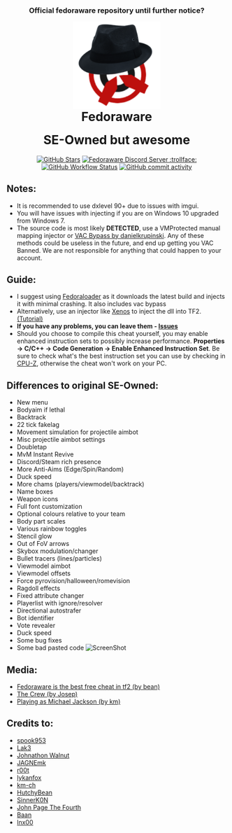 <h3 align="center">Official fedoraware repository until further notice?</h3>

<p align="center" style="margin-bottom: 0px !important;">
  <img width="200" src=".github/assets/fedoraware.png" alt="Fedoraware logo." align="center">
</p>
<h1 align="center" style="margin-top: 0px;">Fedoraware</h1>  
<h1 align="center" style="margin-top: 0px;">SE-Owned but awesome</h1>
<p align="center">
<a href="https://github.com/tf2cheater2013/Fedoraware/stargazers"><img alt="GitHub Stars" src="https://img.shields.io/github/stars/tf2cheater2013/Fedoraware"></a>  
<a href="https://discord.gg/kFkk2jahak"><img alt="Fedoraware Discord Server :trollface:" src="https://img.shields.io/discord/937420218672771112?label=Discord&logo=Discord"></a>  
<a href="https://github.com/tf2cheater2013/Fedoraware/actions"><img alt="GitHub Workflow Status" src="https://img.shields.io/github/workflow/status/tf2cheater2013/Fedoraware/MSBuild"></a>
<a href="https://github.com/tf2cheater2013/Fedoraware/commits/main"><img alt="GitHub commit activity" src="https://img.shields.io/github/commit-activity/w/tf2cheater2013/Fedoraware"></a>
</p>  

## Notes:
- It is recommended to use dxlevel 90+ due to issues with imgui.
- You will have issues with injecting if you are on Windows 10 upgraded from Windows 7.
- The source code is most likely __DETECTED__, use a VMProtected manual mapping injector or [VAC Bypass by danielkrupinski](https://github.com/danielkrupinski/VAC-Bypass). Any of these methods could be useless in the future, and end up getting you VAC Banned. We are not responsible for anything that could happen to your account.

## Guide:
- I suggest using [Fedoraloader](https://github.com/lnx00/Fedoraloader/releases/) as it downloads the latest build and injects it with minimal crashing. It also includes vac bypass
- Alternatively, use an injector like [Xenos](https://github.com/relaxtakenotes/xenos) to inject the dll into TF2. [(Tutorial)](https://www.youtube.com/watch?v=PT3kVA053IY)
- __If you have any problems, you can leave them - [Issues](https://github.com/tf2cheater2013/Fedoraware/issues)__
- Should you choose to compile this cheat yourself, you may enable enhanced instruction sets to possibly increase performance. __Properties -> C/C++ -> Code Generation -> Enable Enhanced Instruction Set__. Be sure to check what's the best instruction set you can use by checking in [CPU-Z](https://www.cpuid.com/softwares/cpu-z.html), otherwise the cheat won't work on your PC. 

## Differences to original SE-Owned:
- New menu
- Bodyaim if lethal
- Backtrack
- 22 tick fakelag
- Movement simulation for projectile aimbot
- Misc projectile aimbot settings
- Doubletap
- MvM Instant Revive
- Discord/Steam rich presence
- More Anti-Aims (Edge/Spin/Random)
- Duck speed
- More chams (players/viewmodel/backtrack)
- Name boxes
- Weapon icons
- Full font customization
- Optional colours relative to your team
- Body part scales
- Various rainbow toggles
- Stencil glow
- Out of FoV arrows
- Skybox modulation/changer
- Bullet tracers (lines/particles)
- Viewmodel aimbot
- Viewmodel offsets
- Force pyrovision/halloween/romevision
- Ragdoll effects
- Fixed attribute changer
- Playerlist with ignore/resolver
- Directional autostrafer
- Bot identifier
- Vote revealer
- Duck speed
- Some bug fixes
- Some bad pasted code
![ScreenShot](https://i.imgur.com/JwwZeRt.png)

## Media:  
- [Fedoraware is the best free cheat in tf2 (by bean)](https://www.youtube.com/watch?v=FyeaMghYZL0)
- [The Crew (by Josep)](https://www.youtube.com/watch?v=7I44S9sSOcc)
- [Playing as Michael Jackson (by km)](https://www.youtube.com/watch?v=cVD3BBEMNPo)

## Credits to:
  - [spook953](https://github.com/spook953)
  - [Lak3](https://github.com/Lak3)
  - [Johnathon Walnut](https://github.com/johnathon-walnut)
  - [JAGNEmk](https://github.com/JAGNEmk)
  - [r00t](https://github.com/l-r00t-l)
  - [lykanfox](https://github.com/lykanfox)
  - [km-ch](https://github.com/km-ch)
  - [HutchyBean](https://github.com/HutchyBean)
  - [SinnerK0N](https://github.com/SinnerK0N)
  - [John Page The Fourth](https://github.com/relaxtakenotes)
  - [Baan](https://github.com/tf2cheater2013)
  - [lnx00](https://github.com/lnx00)
